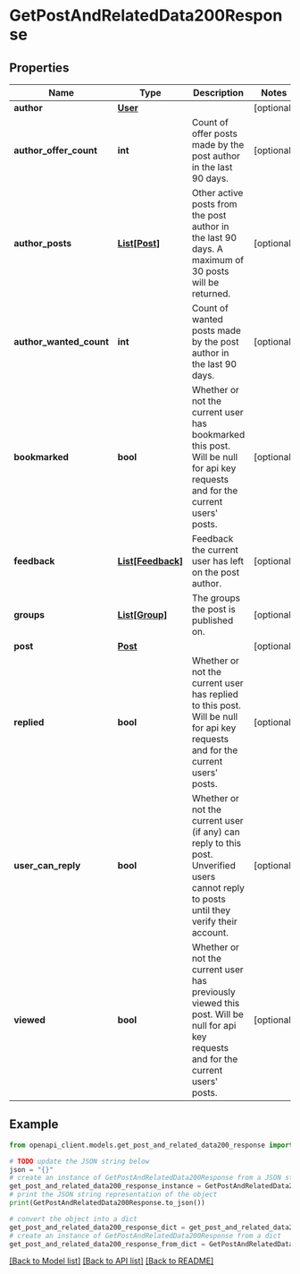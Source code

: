 # GetPostAndRelatedData200Response


## Properties

Name | Type | Description | Notes
------------ | ------------- | ------------- | -------------
**author** | [**User**](User.md) |  | [optional] 
**author_offer_count** | **int** | Count of offer posts made by the post author in the last 90 days. | [optional] 
**author_posts** | [**List[Post]**](Post.md) | Other active posts from the post author in the last 90 days. A maximum of 30 posts will be returned.  | [optional] 
**author_wanted_count** | **int** | Count of wanted posts made by the post author in the last 90 days. | [optional] 
**bookmarked** | **bool** | Whether or not the current user has bookmarked this post.  Will be null for api key requests and for the current users&#39; posts. | [optional] 
**feedback** | [**List[Feedback]**](Feedback.md) | Feedback the current user has left on the post author. | [optional] 
**groups** | [**List[Group]**](Group.md) | The groups the post is published on. | [optional] 
**post** | [**Post**](Post.md) |  | [optional] 
**replied** | **bool** | Whether or not the current user has replied to this post.  Will be null for api key requests and for the current users&#39; posts. | [optional] 
**user_can_reply** | **bool** | Whether or not the current user (if any) can reply to this post. Unverified users cannot reply to posts until they verify their account.  | [optional] 
**viewed** | **bool** | Whether or not the current user has previously viewed this post.  Will be null for api key requests and for the current users&#39; posts. | [optional] 

## Example

```python
from openapi_client.models.get_post_and_related_data200_response import GetPostAndRelatedData200Response

# TODO update the JSON string below
json = "{}"
# create an instance of GetPostAndRelatedData200Response from a JSON string
get_post_and_related_data200_response_instance = GetPostAndRelatedData200Response.from_json(json)
# print the JSON string representation of the object
print(GetPostAndRelatedData200Response.to_json())

# convert the object into a dict
get_post_and_related_data200_response_dict = get_post_and_related_data200_response_instance.to_dict()
# create an instance of GetPostAndRelatedData200Response from a dict
get_post_and_related_data200_response_from_dict = GetPostAndRelatedData200Response.from_dict(get_post_and_related_data200_response_dict)
```
[[Back to Model list]](../README.md#documentation-for-models) [[Back to API list]](../README.md#documentation-for-api-endpoints) [[Back to README]](../README.md)


